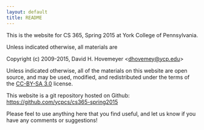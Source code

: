 ```yaml
---
layout: default
title: README
---
```


This is the website for CS 365, Spring 2015 at York College of Pennsylvania.

Unless indicated otherwise, all materials are

Copyright (c) 2009-2015, David H. Hovemeyer &lt;<dhovemey@ycp.edu>&gt;

Unless indicated otherwise, all of the materials on this website are open source, and may be used, modified, and redistributed under the terms of the <a href="http://creativecommons.org/licenses/by-sa/3.0/us/">CC-BY-SA 3.0</a> license.

This website is a git repository hosted on Github: <https://github.com/ycpcs/cs365-spring2015>

Please feel to use anything here that you find useful, and let us know if you have any comments or suggestions!
